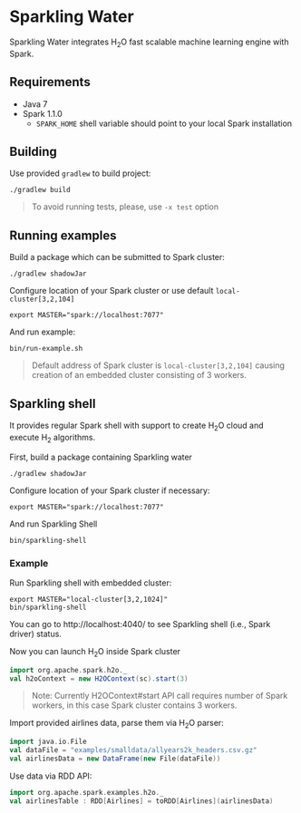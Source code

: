 # Sparkling Water

Sparkling Water integrates H<sub>2</sub>O fast scalable machine learning engine with Spark.

## Requirements

  * Java 7
  * Spark 1.1.0 
    * `SPARK_HOME` shell variable should point to your local Spark installation
  
## Building

Use provided `gradlew` to build project:

```
./gradlew build
```

> To avoid running tests, please, use `-x test` option

## Running examples

Build a package which can be submitted to Spark cluster:
```
./gradlew shadowJar
```

Configure location of your Spark cluster or use default `local-cluster[3,2,104]`
```
export MASTER="spark://localhost:7077"
```

And run example:
```
bin/run-example.sh
```

> Default address of Spark cluster is `local-cluster[3,2,104]` causing creation of an embedded cluster consisting of 3 workers.

## Sparkling shell

It provides regular Spark shell with support to create H<sub>2</sub>O cloud and execute H<sub>2</sub> algorithms.

First, build a package containing Sparkling water
```
./gradlew shadowJar
```

Configure location of your Spark cluster if necessary:
```
export MASTER="spark://localhost:7077"
```

And run Sparkling Shell
```
bin/sparkling-shell
```

### Example

Run Sparkling shell with embedded cluster:
```
export MASTER="local-cluster[3,2,1024]"
bin/sparkling-shell
```
You can go to http://localhost:4040/ to see Sparkling shell (i.e., Spark driver) status.


Now you can launch H<sub>2</sub>O inside Spark cluster
```scala
import org.apache.spark.h2o._
val h2oContext = new H2OContext(sc).start(3)
```

> Note: Currently H2OContext#start API call requires number of Spark workers, in this case Spark cluster contains 3 workers.


Import provided airlines data, parse them via H<sub>2</sub>O parser:
```scala
import java.io.File
val dataFile = "examples/smalldata/allyears2k_headers.csv.gz"
val airlinesData = new DataFrame(new File(dataFile))
```

Use data via RDD API:
```scala
import org.apache.spark.examples.h2o._
val airlinesTable : RDD[Airlines] = toRDD[Airlines](airlinesData)
```
